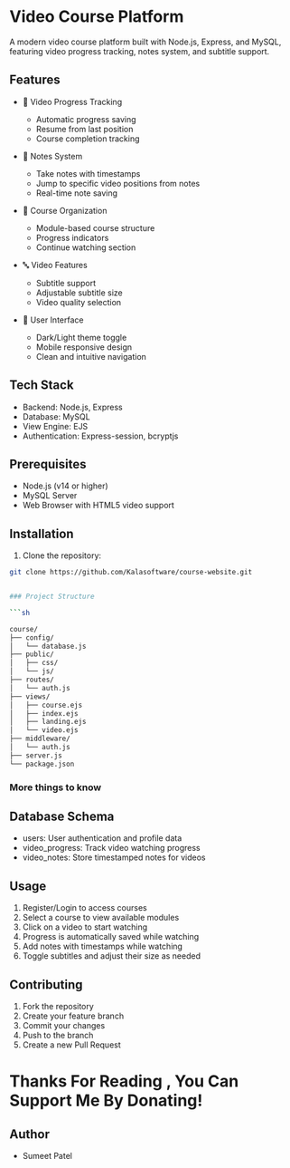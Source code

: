 # Video Course Platform

A modern video course platform built with Node.js, Express, and MySQL, featuring video progress tracking, notes system, and subtitle support.

## Features

- 🎥 Video Progress Tracking
  - Automatic progress saving
  - Resume from last position
  - Course completion tracking

- 📝 Notes System
  - Take notes with timestamps
  - Jump to specific video positions from notes
  - Real-time note saving

- 🎯 Course Organization
  - Module-based course structure
  - Progress indicators
  - Continue watching section

- 🔤 Video Features
  - Subtitle support
  - Adjustable subtitle size
  - Video quality selection

- 🎨 User Interface
  - Dark/Light theme toggle
  - Mobile responsive design
  - Clean and intuitive navigation

## Tech Stack

- Backend: Node.js, Express
- Database: MySQL
- View Engine: EJS
- Authentication: Express-session, bcryptjs

## Prerequisites

- Node.js (v14 or higher)
- MySQL Server
- Web Browser with HTML5 video support

## Installation

1. Clone the repository:
```bash
git clone https://github.com/Kalasoftware/course-website.git


### Project Structure 

```sh 

course/
├── config/
│   └── database.js
├── public/
│   ├── css/
│   └── js/
├── routes/
│   └── auth.js
├── views/
│   ├── course.ejs
│   ├── index.ejs
│   ├── landing.ejs
│   └── video.ejs
├── middleware/
│   └── auth.js
├── server.js
└── package.json

```

### More things to know 

## Database Schema
- users: User authentication and profile data
- video_progress: Track video watching progress
- video_notes: Store timestamped notes for videos
## Usage
1. Register/Login to access courses
2. Select a course to view available modules
3. Click on a video to start watching
4. Progress is automatically saved while watching
5. Add notes with timestamps while watching
6. Toggle subtitles and adjust their size as needed
## Contributing
1. Fork the repository
2. Create your feature branch
3. Commit your changes
4. Push to the branch
5. Create a new Pull Request

# Thanks For Reading , You Can Support Me By Donating!

## Author
- Sumeet Patel
